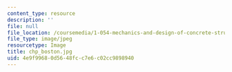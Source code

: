 ```yaml
---
content_type: resource
description: ''
file: null
file_location: /coursemedia/1-054-mechanics-and-design-of-concrete-structures-spring-2004/4e9f99680d5648fcc7e6c02cc9898940_chp_boston.jpg
file_type: image/jpeg
resourcetype: Image
title: chp_boston.jpg
uid: 4e9f9968-0d56-48fc-c7e6-c02cc9898940
---
```

